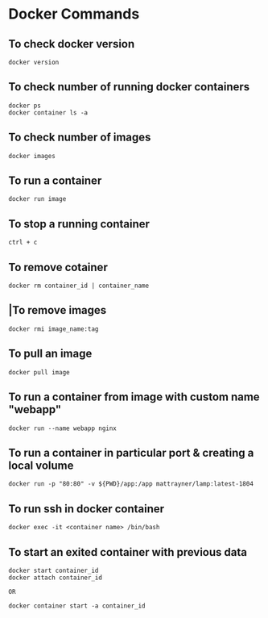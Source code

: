 # Docker Commands

## To check docker version

	docker version

## To check number of running docker containers

	docker ps
	docker container ls -a

## To check number of images

	docker images

## To run a container

	docker run image

## To stop a running container

	ctrl + c

## To remove cotainer

	docker rm container_id | container_name

## |To remove images

	docker rmi image_name:tag

## To pull an image

	docker pull image

## To run a container from image with custom name "webapp"

	docker run --name webapp nginx

## To run a container in particular port & creating a local volume

	docker run -p "80:80" -v ${PWD}/app:/app mattrayner/lamp:latest-1804

## To run ssh in docker container

	docker exec -it <container name> /bin/bash

## To start an exited container with previous data

	docker start container_id
	docker attach container_id

	OR

	docker container start -a container_id